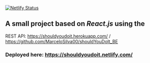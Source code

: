 [![Netlify Status](https://api.netlify.com/api/v1/badges/d7902787-aeda-47bb-a059-9d25fe02f7df/deploy-status)](https://app.netlify.com/sites/shouldyoudoit/deploys)

## A small project based on *React.js* using the 
REST API: https://shouldyoudoit.herokuapp.com/ / https://github.com/MarceloSilva00/shouldYouDoIt_BE

### Deployed here: https://shouldyoudoit.netlify.com/
